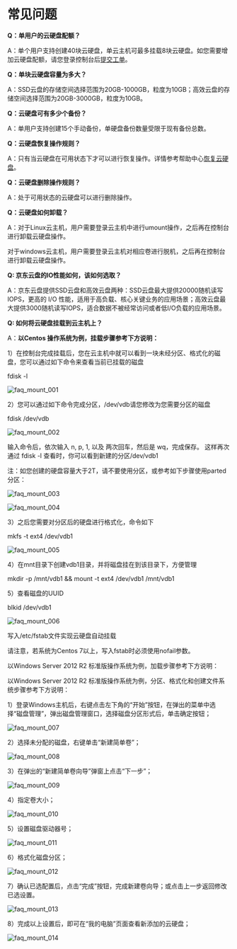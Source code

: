 # 常见问题

**Q：单用户的云硬盘配额？**

A：单个用户支持创建40块云硬盘，单云主机可最多挂载8块云硬盘。如您需要增加云硬盘配额，请您登录控制台后[提交工单](https://ticket.jdcloud.com/myorder/form?cateId=1&questionId=162)。

**Q：单块云硬盘容量为多大？**

A：SSD云盘的存储空间选择范围为20GB-1000GB，粒度为10GB；高效云盘的存储空间选择范围为20GB-3000GB，粒度为10GB。


**Q：云硬盘可有多少个备份？**

A：单用户支持创建15个手动备份，单硬盘备份数量受限于现有备份总数。

**Q：云硬盘恢复操作规则？**

A：只有当云硬盘在可用状态下才可以进行恢复操作。详情参考帮助中心[恢复云硬盘](https://www.jdcloud.com/help/detail/512/isCatalog/1)。

   
**Q：云硬盘删除操作规则？**

A：处于可用状态的云硬盘可以进行删除操作。

**Q：云硬盘如何卸载？**

A：对于Linux云主机，用户需要登录云主机中进行umount操作，之后再在控制台进行卸载云硬盘操作。

对于windows云主机，用户需要登录云主机对相应卷进行脱机，之后再在控制台进行卸载云硬盘操作。

**Q: 京东云盘的IO性能如何，该如何选取？**

A：京东云盘提供SSD云盘和高效云盘两种：SSD云盘最大提供20000随机读写IOPS，更高的 I/O 性能，适用于高负载、核心关键业务的应用场景；高效云盘最大提供3000随机读写IOPS，适合数据不被经常访问或者低I/O负载的应用场景。

**Q: 如何将云硬盘挂载到云主机上？**

A：**以Centos 操作系统为例，挂载步骤参考下方说明：**

1）在控制台完成挂载后，您在云主机中就可以看到一块未经分区、格式化的磁盘，您可以通过如下命令来查看当前已挂载的磁盘

fdisk -l

![faq_mount_001](https://github.com/jdcloudcom/cn/blob/edit/image/Elastic-Compute/CloudDisk/faq_mount_001.png)


2）您可以通过如下命令完成分区，/dev/vdb请您修改为您需要分区的磁盘

fdisk   /dev/vdb

![faq_mount_002](https://github.com/jdcloudcom/cn/blob/edit/image/Elastic-Compute/CloudDisk/faq_mount_002.png)

输入命令后，依次输入 n, p, 1, 以及 两次回车，然后是 wq，完成保存。 这样再次通过 fdisk -l 查看时，你可以看到新建的分区/dev/vdb1

注：如您创建的硬盘容量大于2T，请不要使用分区，或参考如下步骤使用parted分区：

![faq_mount_003](https://github.com/jdcloudcom/cn/blob/edit/image/Elastic-Compute/CloudDisk/faq_mount_003.png)

![faq_mount_004](https://github.com/jdcloudcom/cn/blob/edit/image/Elastic-Compute/CloudDisk/faq_mount_004.png)

3）之后您需要对分区后的硬盘进行格式化，命令如下

mkfs -t ext4 /dev/vdb1

![faq_mount_005](https://github.com/jdcloudcom/cn/blob/edit/image/Elastic-Compute/CloudDisk/faq_mount_005.png)


4）在mnt目录下创建vdb1目录，并将磁盘挂在到该目录下，方便管理

mkdir -p /mnt/vdb1 && mount -t ext4 /dev/vdb1 /mnt/vdb1

5）查看磁盘的UUID

blkid /dev/vdb1

![faq_mount_006](https://github.com/jdcloudcom/cn/blob/edit/image/Elastic-Compute/CloudDisk/faq_mount_006.png)

写入/etc/fstab文件实现云硬盘自动挂载

请注意，若系统为Centos 7以上，写入fstab时必须使用nofail参数。

以Windows Server 2012 R2 标准版操作系统为例，加载步骤参考下方说明：

以Windows Server 2012 R2 标准版操作系统为例，分区、格式化和创建文件系统步骤参考下方说明：

1）登录Windows主机后，右键点击左下角的“开始”按钮，在弹出的菜单中选择“磁盘管理”，弹出磁盘管理窗口，选择磁盘分区形式后，单击确定按钮；

![faq_mount_007](https://github.com/jdcloudcom/cn/blob/edit/image/Elastic-Compute/CloudDisk/faq_mount_007.png)

2）选择未分配的磁盘，右键单击“新建简单卷”；

![faq_mount_008](https://github.com/jdcloudcom/cn/blob/edit/image/Elastic-Compute/CloudDisk/faq_mount_008.png)

3）在弹出的“新建简单卷向导”弹窗上点击“下一步”；

![faq_mount_009](https://github.com/jdcloudcom/cn/blob/edit/image/Elastic-Compute/CloudDisk/faq_mount_009.png)

4）指定卷大小；

![faq_mount_010](https://github.com/jdcloudcom/cn/blob/edit/image/Elastic-Compute/CloudDisk/faq_mount_010.png)

5）设置磁盘驱动器号；

![faq_mount_011](https://github.com/jdcloudcom/cn/blob/edit/image/Elastic-Compute/CloudDisk/faq_mount_011.png)


6）格式化磁盘分区；

![faq_mount_012](https://github.com/jdcloudcom/cn/blob/edit/image/Elastic-Compute/CloudDisk/faq_mount_012.png)

7）确认已选配置后，点击“完成”按钮，完成新建卷向导；或点击上一步返回修改已选设置。


![faq_mount_013](https://github.com/jdcloudcom/cn/blob/edit/image/Elastic-Compute/CloudDisk/faq_mount_013.png)

8）完成以上设置后，即可在“我的电脑”页面查看新添加的云硬盘；

![faq_mount_014](https://github.com/jdcloudcom/cn/blob/edit/image/Elastic-Compute/CloudDisk/faq_mount_014.png)





